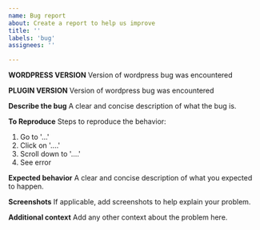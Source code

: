 ```yaml
---
name: Bug report
about: Create a report to help us improve
title: ''
labels: 'bug'
assignees: ''

---
```


**WORDPRESS VERSION**
Version of wordpress bug was encountered

**PLUGIN VERSION**
Version of wordpress bug was encountered

**Describe the bug**
A clear and concise description of what the bug is.

**To Reproduce**
Steps to reproduce the behavior:
1. Go to '...'
2. Click on '....'
3. Scroll down to '....'
4. See error

**Expected behavior**
A clear and concise description of what you expected to happen.

**Screenshots**
If applicable, add screenshots to help explain your problem.

**Additional context**
Add any other context about the problem here.

